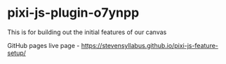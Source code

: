 # pixi-js-plugin-o7ynpp

This is for building out the initial features of our canvas

GitHub pages live page - https://stevensyllabus.github.io/pixi-js-feature-setup/
